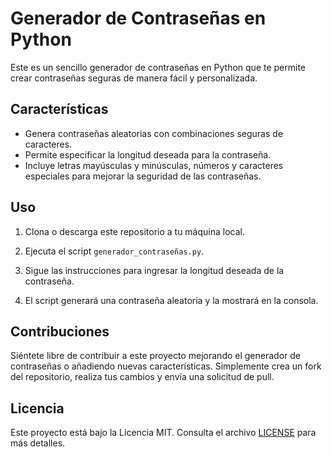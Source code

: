 # Generador de Contraseñas en Python

Este es un sencillo generador de contraseñas en Python que te permite crear contraseñas seguras de manera fácil y personalizada.

## Características

- Genera contraseñas aleatorias con combinaciones seguras de caracteres.
- Permite especificar la longitud deseada para la contraseña.
- Incluye letras mayúsculas y minúsculas, números y caracteres especiales para mejorar la seguridad de las contraseñas.

## Uso

1. Clona o descarga este repositorio a tu máquina local.

2. Ejecuta el script `generador_contraseñas.py`.

3. Sigue las instrucciones para ingresar la longitud deseada de la contraseña.

4. El script generará una contraseña aleatoria y la mostrará en la consola.



## Contribuciones

Siéntete libre de contribuir a este proyecto mejorando el generador de contraseñas o añadiendo nuevas características. Simplemente crea un fork del repositorio, realiza tus cambios y envía una solicitud de pull.

## Licencia

Este proyecto está bajo la Licencia MIT. Consulta el archivo [LICENSE](LICENSE) para más detalles.

